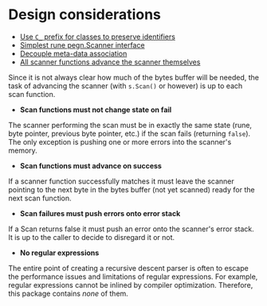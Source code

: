 # Design considerations

* [Use `C_` prefix for classes to preserve identifiers](../3?L)
* [Simplest rune pegn.Scanner interface](../4?L)
* [Decouple meta-data association](../5?L)
* [All scanner functions advance the scanner themselves](../6?L)

Since it is not always clear how much of the bytes buffer will be needed, the task of advancing the scanner (with `s.Scan()` or however) is up to each scan function.

* **Scan functions must not change state on fail**

The scanner performing the scan must be in exactly the same state (rune,
byte pointer, previous byte pointer, etc.) if the scan fails (returning
`false`). The only exception is pushing one or more errors into the scanner's memory.

* **Scan functions must advance on success**

If a scanner function successfully matches it must leave the scanner
pointing to the next byte in the bytes buffer (not yet scanned) ready
for the next scan function.

* **Scan failures must push errors onto error stack**

If a Scan returns false it must push an error onto the scanner's error stack. It is up to the caller to decide to disregard it or not.

* **No regular expressions**

The entire point of creating a recursive descent parser is often to
escape the performance issues and limitations of regular expressions.
For example, regular expressions cannot be inlined by compiler
optimization. Therefore, this package contains *none* of them.

